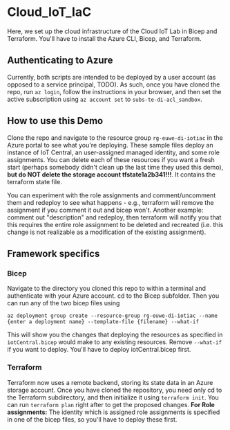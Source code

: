 # Cloud_IoT_IaC
Here, we set up the cloud infrastructure of the Cloud IoT Lab in Bicep and Terraform. You'll have to install the Azure CLI, Bicep, and Terraform.

## Authenticating to Azure
Currently, both scripts are intended to be deployed by a user account (as opposed to a service principal, TODO). As such, once you have cloned the repo, run `az login`, follow the instructions in your browser, and then set the active subscription using `az account set` to `subs-te-di-acl_sandbox`.

## How to use this Demo
Clone the repo and navigate to the resource group `rg-euwe-di-iotiac` in the Azure portal to see what you're deploying. These sample files deploy an instance of IoT Central, an user-assigned managed identity, and some role assignments. You can delete each of these resources if you want a fresh start (perhaps somebody didn't clean up 
the last time they used this demo), **but do NOT delete the storage account tfstate1a2b341!!!**. It contains the terraform state file.

You can experiment with the role assignments and comment/uncomment them and redeploy to see what happens - e.g., terraform will remove the assignment if you comment it out and bicep won't. Another example: comment out "description" and redeploy, then terraform will notify you that this requires the entire role assignment to be deleted and recreated (i.e. this change is not realizable as a modification of the existing assignment).

## Framework specifics
### Bicep
Navigate to the directory you cloned this repo to within a terminal and authenticate with your Azure account. cd to the Bicep subfolder. Then you can run any of the two bicep files using
```
az deployment group create --resource-group rg-euwe-di-iotiac --name {enter a deployment name} --template-file {filename} --what-if
```
This will show you the changes that deploying the resources as specified in `iotCentral.bicep` would make to any existing resources. Remove `--what-if` if you want to deploy. You'll have to deploy iotCentral.bicep first.

### Terraform
Terraform now uses a remote backend, storing its state data in an Azure storage account. Once you have cloned the repository, you need only cd to the Terraform subdirectory, and then initialize it using `terraform init`. You can run `terraform plan` right after to get the proposed changes. **For Role assignments:** The identity which is assigned role assignments is specified in one of the bicep files, so you'll have to deploy these first.
